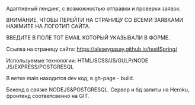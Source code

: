 
Адаптивный лендинг, с возможностью отправки и проверки заявок.

ВНИМАНИЕ, ЧТОБЫ ПЕРЕЙТИ НА СТРАНИЦУ СО ВСЕМИ ЗАЯВКАМИ НАЖМИТЕ НА ЛОГОТИП САЙТА.

ВВЕДИТЕ В ПОЛЕ ТОТ EMAIL КОТОРЫЙ УКАЗЫВАЛИ В ФОРМЕ. 


Ссылка на страницу сайта: https://alexeygasay.github.io/testISpring/

Используемые технологии: HTML/SCSS/JS/GULP/NODE JS/EXPRESS/POSTGRESQL

В ветке main находится dev код, в gh-page - build.

Бекенд в связке NODEJS&POSTGRESQL. Сервер и бд залиты на Heroku, фронтенд соответсвенно на GIT.

